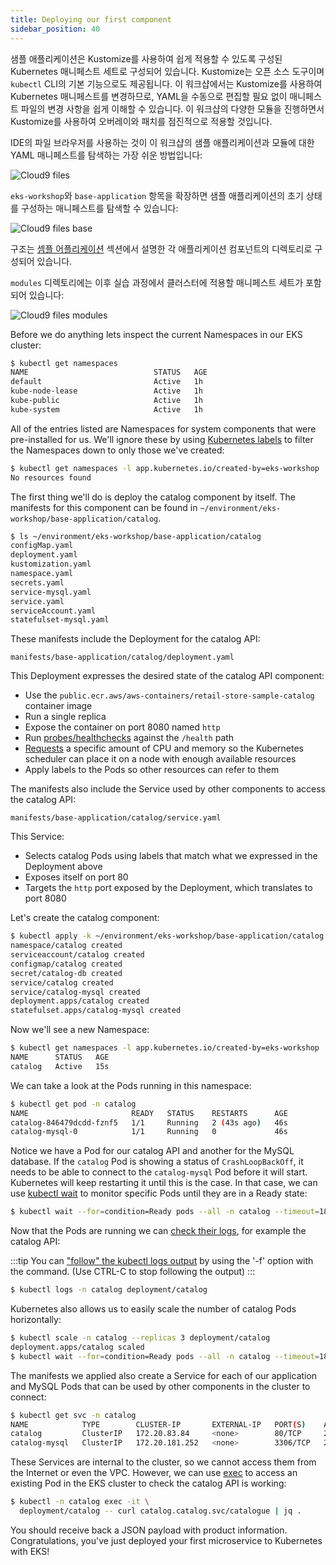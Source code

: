 ```yaml
---
title: Deploying our first component
sidebar_position: 40
---
```


샘플 애플리케이션은 Kustomize를 사용하여 쉽게 적용할 수 있도록 구성된 Kubernetes 매니페스트 세트로 구성되어 있습니다. Kustomize는 오픈 소스 도구이며 `kubectl` CLI의 기본 기능으로도 제공됩니다. 이 워크샵에서는 Kustomize를 사용하여 Kubernetes 매니페스트를 변경하므로, YAML을 수동으로 편집할 필요 없이 매니페스트 파일의 변경 사항을 쉽게 이해할 수 있습니다. 이 워크샵의 다양한 모듈을 진행하면서 Kustomize를 사용하여 오버레이와 패치를 점진적으로 적용할 것입니다.

IDE의 파일 브라우저를 사용하는 것이 이 워크샵의 샘플 애플리케이션과 모듈에 대한 YAML 매니페스트를 탐색하는 가장 쉬운 방법입니다:

![Cloud9 files](./assets/cloud9-files-initial.webp)

`eks-workshop`와 `base-application` 항목을 확장하면 샘플 애플리케이션의 초기 상태를 구성하는 매니페스트를 탐색할 수 있습니다:

![Cloud9 files base](./assets/cloud9-files-base.webp)

구조는 [셈플 어플리케이션](./about) 섹션에서 설명한 각 애플리케이션 컴포넌트의 디렉토리로 구성되어 있습니다.

`modules` 디렉토리에는 이후 실습 과정에서 클러스터에 적용할 매니페스트 세트가 포함되어 있습니다:

![Cloud9 files modules](./assets/cloud9-files-modules.webp)

Before we do anything lets inspect the current Namespaces in our EKS cluster:

```bash
$ kubectl get namespaces
NAME                            STATUS   AGE
default                         Active   1h
kube-node-lease                 Active   1h
kube-public                     Active   1h
kube-system                     Active   1h
```

All of the entries listed are Namespaces for system components that were pre-installed for us. We'll ignore these by using [Kubernetes labels](https://kubernetes.io/docs/concepts/overview/working-with-objects/labels/) to filter the Namespaces down to only those we've created:

```bash
$ kubectl get namespaces -l app.kubernetes.io/created-by=eks-workshop
No resources found
```

The first thing we'll do is deploy the catalog component by itself. The manifests for this component can be found in `~/environment/eks-workshop/base-application/catalog`.

```bash
$ ls ~/environment/eks-workshop/base-application/catalog
configMap.yaml
deployment.yaml
kustomization.yaml
namespace.yaml
secrets.yaml
service-mysql.yaml
service.yaml
serviceAccount.yaml
statefulset-mysql.yaml
```

These manifests include the Deployment for the catalog API:

```file
manifests/base-application/catalog/deployment.yaml
```

This Deployment expresses the desired state of the catalog API component:

- Use the `public.ecr.aws/aws-containers/retail-store-sample-catalog` container image
- Run a single replica
- Expose the container on port 8080 named `http`
- Run [probes/healthchecks](https://kubernetes.io/docs/tasks/configure-pod-container/configure-liveness-readiness-startup-probes/) against the `/health` path
- [Requests](https://kubernetes.io/docs/concepts/configuration/manage-resources-containers/) a specific amount of CPU and memory so the Kubernetes scheduler can place it on a node with enough available resources
- Apply labels to the Pods so other resources can refer to them

The manifests also include the Service used by other components to access the catalog API:

```file
manifests/base-application/catalog/service.yaml
```

This Service:

- Selects catalog Pods using labels that match what we expressed in the Deployment above
- Exposes itself on port 80
- Targets the `http` port exposed by the Deployment, which translates to port 8080

Let's create the catalog component:

```bash
$ kubectl apply -k ~/environment/eks-workshop/base-application/catalog
namespace/catalog created
serviceaccount/catalog created
configmap/catalog created
secret/catalog-db created
service/catalog created
service/catalog-mysql created
deployment.apps/catalog created
statefulset.apps/catalog-mysql created
```

Now we'll see a new Namespace:

```bash
$ kubectl get namespaces -l app.kubernetes.io/created-by=eks-workshop
NAME      STATUS   AGE
catalog   Active   15s
```

We can take a look at the Pods running in this namespace:

```bash
$ kubectl get pod -n catalog
NAME                       READY   STATUS    RESTARTS      AGE
catalog-846479dcdd-fznf5   1/1     Running   2 (43s ago)   46s
catalog-mysql-0            1/1     Running   0             46s
```

Notice we have a Pod for our catalog API and another for the MySQL database. If the `catalog` Pod is showing a status of `CrashLoopBackOff`, it needs to be able to connect to the `catalog-mysql` Pod before it will start. Kubernetes will keep restarting it until this is the case. In that case, we can use [kubectl wait](https://kubernetes.io/docs/reference/generated/kubectl/kubectl-commands#wait) to monitor specific Pods until they are in a Ready state:

```bash
$ kubectl wait --for=condition=Ready pods --all -n catalog --timeout=180s
```

Now that the Pods are running we can [check their logs](https://kubernetes.io/docs/reference/generated/kubectl/kubectl-commands#logs), for example the catalog API:

:::tip
You can ["follow" the kubectl logs output](https://kubernetes.io/docs/reference/kubectl/cheatsheet/) by using the '-f' option with the command. (Use CTRL-C to stop following the output)
:::

```bash
$ kubectl logs -n catalog deployment/catalog
```

Kubernetes also allows us to easily scale the number of catalog Pods horizontally:

```bash
$ kubectl scale -n catalog --replicas 3 deployment/catalog
deployment.apps/catalog scaled
$ kubectl wait --for=condition=Ready pods --all -n catalog --timeout=180s
```

The manifests we applied also create a Service for each of our application and MySQL Pods that can be used by other components in the cluster to connect:

```bash
$ kubectl get svc -n catalog
NAME            TYPE        CLUSTER-IP       EXTERNAL-IP   PORT(S)    AGE
catalog         ClusterIP   172.20.83.84     <none>        80/TCP     2m48s
catalog-mysql   ClusterIP   172.20.181.252   <none>        3306/TCP   2m48s
```

These Services are internal to the cluster, so we cannot access them from the Internet or even the VPC. However, we can use [exec](https://kubernetes.io/docs/tasks/debug/debug-application/get-shell-running-container/) to access an existing Pod in the EKS cluster to check the catalog API is working:

```bash
$ kubectl -n catalog exec -it \
  deployment/catalog -- curl catalog.catalog.svc/catalogue | jq .
```

You should receive back a JSON payload with product information. Congratulations, you've just deployed your first microservice to Kubernetes with EKS!